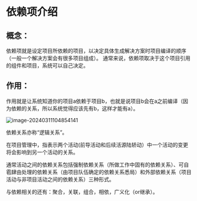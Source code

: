 # 依赖项介绍

## 概念：

依赖项就是设定项目所依赖的项目，以决定具体生成解决方案时项目编译的顺序（一般一个解决方案会有很多项目组成）。  通常来说，依赖项取决于这个项目引用的组件和项目，系统可以自己决定。

## 作用：

作用就是让系统知道你的项目a依赖于项目b，也就是说项目b会在a之前编译（因为依赖的关系，所以系统觉得应该先有b，这样才能有a）。

![image-20240311104854141](C:\Users\Lenovo\AppData\Roaming\Typora\typora-user-images\image-20240311104854141.png)

依赖关系亦称“逻辑关系”。

在项目管理中，指表示两个活动(前导活动和后续活源陆轿动）中一个活动的变更将会影响到另一个活动的关系。

通常活动之间的依赖关系包括强制依赖关系（所做工作中固有的依赖关系）、可自雹肆由处理的依赖关系（由项目队伍确定的依赖关系悉局）和外部依赖关系（项目活动与非项目活动之间的依赖关系）三种形式。

与依赖相关的还有：聚合，关联，组合，相依，广义化（or继承）。